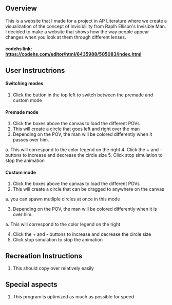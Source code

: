 ## Overview
This is a website that I made for a project in AP Literature where we create a visualization of the concept of invisiblility from Raplh Ellison's Invisible Man. I decided to make a website that shows how the way people appear changes when you look at them through different lenses.

#### codehs link: https://codehs.com/editor/html/6435988/505083/index.html

## User Instructrions
#### Switching modes
1. Click the button in the top left to switch between the premade and custom mode

#### Premade mode
1. Click the boxes above the canvas to load the different POVs
2. This will create a circle that goes left and right over the man
3. Depending on the POV, the man will be colored differently when it passes over him.
  
  a. This will correspond to the color legend on the right
4. Click the + and - buttons to increase and decrease the circle size
5. Click stop simulation to stop the animation

#### Custom mode
1. Click the boxes above the canvas to load the different POVs
2. This will create a circle that can be dragged to anywhere on the canvas
  
  a. you can spawn mutliple circles at once in this mode

3. Depending on the POV, the man will be colored differently when it is over him.
  
  a. This will correspond to the color legend on the right

4. Click the + and - buttons to increase and decrease the circle size
5. Click stop simulation to stop the animation

## Recreation Instructions
1. This should copy over relatively easily
## Special aspects
1. This program is optimized as much as possible for speed
